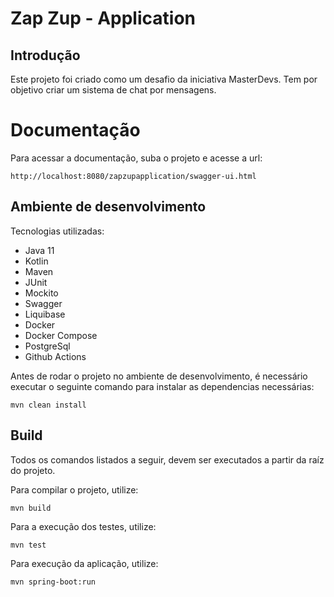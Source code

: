 # Zap Zup - Application
## Introdução
Este projeto foi criado como um desafio da iniciativa MasterDevs. 
Tem por objetivo criar um sistema de chat por mensagens.

# Documentação
Para acessar a documentação, suba o projeto e acesse a url:
```
http://localhost:8080/zapzupapplication/swagger-ui.html
```

## Ambiente de desenvolvimento
Tecnologias utilizadas:
* Java 11
* Kotlin
* Maven
* JUnit
* Mockito
* Swagger
* Liquibase
* Docker
* Docker Compose
* PostgreSql
* Github Actions
 
Antes de rodar o projeto no ambiente de desenvolvimento, é necessário executar o seguinte comando
para instalar as dependencias necessárias:
```
mvn clean install
```
## Build
Todos os comandos listados a seguir, devem ser executados a partir da raíz do projeto.

Para compilar o projeto, utilize:
```
mvn build
```

Para a execução dos testes, utilize:
```
mvn test
```

Para execução da aplicação, utilize:
```
mvn spring-boot:run
```
